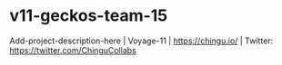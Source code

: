 # v11-geckos-team-15
Add-project-description-here | Voyage-11 | https://chingu.io/ | Twitter: https://twitter.com/ChinguCollabs
